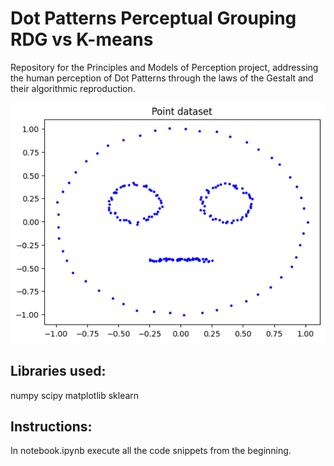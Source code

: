 # Dot Patterns Perceptual Grouping RDG vs K-means
Repository for the Principles and Models of Perception project, addressing the human perception of Dot Patterns through the laws of the Gestalt and their algorithmic reproduction.

<img src = 'https://github.com/Teolul/Dot_Patterns_Perceptual_Grouping_RDG_vs_K-means/blob/main/Dot_Face.PNG'>

## Libraries used:
numpy
scipy
matplotlib
sklearn

## Instructions:
In notebook.ipynb execute all the code snippets from the beginning.